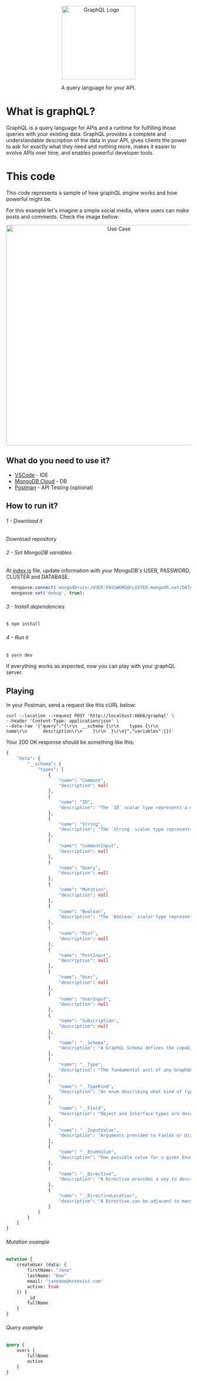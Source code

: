 <p align="center">
  <a href="https://graphql.org/" target="blank"><img src="https://upload.wikimedia.org/wikipedia/commons/thumb/1/17/GraphQL_Logo.svg/1200px-GraphQL_Logo.svg.png" width="200" alt="GraphQL Logo" /></a>
</p>

  <p align="center">A query language for your API.</p>
    <p align="center">

# What is graphQL?
GraphQL is a query language for APIs and a runtime for fulfilling those queries with your existing data. GraphQL provides a complete and understandable description of the data in your API, gives clients the power to ask for exactly what they need and nothing more, makes it easier to evolve APIs over time, and enables powerful developer tools.

# This code
This code represents a sample of how graphQL engine works and how powerful might be.

For this example let's imagine a simple social media, where users can make posts and comments. Check the image bellow:

<p align="center">
  <a href="https://ibb.co/6rvJdGc" target="blank"><img src="https://i.ibb.co/Bc4K1vH/Untitled.jpg" width="600" alt="Use Case" /></a>
</p>

## What do you need to use it?

  - [VSCode](https://code.visualstudio.com/) - IDE
  - [MongoDB Cloud](https://cloud.mongodb.com/) - DB
  - [Postman](https://www.postman.com/) - API Testing (optional)

## How to run it?

###### 1 - Download it
Download repository 

###### 2 - Set MongoDB variables
At [index.js](https://github.com/it0dan/graphql/blob/main/src/index.js) file, update information with your MongoDB's USER, PASSWORD, CLUSTER and DATABASE.
```javascript
  mongoose.connect('mongodb+srv:/USER:PASSWORD@CLUSTER.mongodb.net/DATABASE');
  mongoose.set('debug', true);
```

###### 3 - Install dependencies
```bash
$ npm install
```

###### 4 - Run it
```bash
$ yarn dev
```


If everything works as expected, now you can play with your graphQL server.

## Playing
In your Postman, send a request like this cURL below:
```
curl --location --request POST 'http://localhost:6666/graphql' \
--header 'Content-Type: application/json' \
--data-raw '{"query":"{\r\n  __schema {\r\n    types {\r\n      name\r\n      description\r\n    }\r\n  }\r\n}","variables":{}}'
```

Your 200 OK response should be something like this:
```graphql
{
    "data": {
        "__schema": {
            "types": [
                {
                    "name": "Comment",
                    "description": null
                },
                {
                    "name": "ID",
                    "description": "The `ID` scalar type represents a unique identifier, often used to refetch an object or as key for a cache. The ID type appears in a JSON response as a String; however, it is not intended to be human-readable. When expected as an input type, any string (such as `\"4\"`) or integer (such as `4`) input value will be accepted as an ID."
                },
                {
                    "name": "String",
                    "description": "The `String` scalar type represents textual data, represented as UTF-8 character sequences. The String type is most often used by GraphQL to represent free-form human-readable text."
                },
                {
                    "name": "CommentInput",
                    "description": null
                },
                {
                    "name": "Query",
                    "description": null
                },
                {
                    "name": "Mutation",
                    "description": null
                },
                {
                    "name": "Boolean",
                    "description": "The `Boolean` scalar type represents `true` or `false`."
                },
                {
                    "name": "Post",
                    "description": null
                },
                {
                    "name": "PostInput",
                    "description": null
                },
                {
                    "name": "User",
                    "description": null
                },
                {
                    "name": "UserInput",
                    "description": null
                },
                {
                    "name": "Subscription",
                    "description": null
                },
                {
                    "name": "__Schema",
                    "description": "A GraphQL Schema defines the capabilities of a GraphQL server. It exposes all available types and directives on the server, as well as the entry points for query, mutation, and subscription operations."
                },
                {
                    "name": "__Type",
                    "description": "The fundamental unit of any GraphQL Schema is the type. There are many kinds of types in GraphQL as represented by the `__TypeKind` enum.\n\nDepending on the kind of a type, certain fields describe information about that type. Scalar types provide no information beyond a name, description and optional `specifiedByUrl`, while Enum types provide their values. Object and Interface types provide the fields they describe. Abstract types, Union and Interface, provide the Object types possible at runtime. List and NonNull types compose other types."
                },
                {
                    "name": "__TypeKind",
                    "description": "An enum describing what kind of type a given `__Type` is."
                },
                {
                    "name": "__Field",
                    "description": "Object and Interface types are described by a list of Fields, each of which has a name, potentially a list of arguments, and a return type."
                },
                {
                    "name": "__InputValue",
                    "description": "Arguments provided to Fields or Directives and the input fields of an InputObject are represented as Input Values which describe their type and optionally a default value."
                },
                {
                    "name": "__EnumValue",
                    "description": "One possible value for a given Enum. Enum values are unique values, not a placeholder for a string or numeric value. However an Enum value is returned in a JSON response as a string."
                },
                {
                    "name": "__Directive",
                    "description": "A Directive provides a way to describe alternate runtime execution and type validation behavior in a GraphQL document.\n\nIn some cases, you need to provide options to alter GraphQL's execution behavior in ways field arguments will not suffice, such as conditionally including or skipping a field. Directives provide this by describing additional information to the executor."
                },
                {
                    "name": "__DirectiveLocation",
                    "description": "A Directive can be adjacent to many parts of the GraphQL language, a __DirectiveLocation describes one such possible adjacencies."
                }
            ]
        }
    }
}
```

###### Mutation example
```graphql
mutation {
    createUser (data: {
        firstName: "Jane"
        lastName: "Doe"
        email: "janedoe@notexist.com"
        active: true
    }) {
        _id
        fullName
    }
}
```

###### Query example
```graphql
query {
    users {
        fullName
        active
    }
}
```

